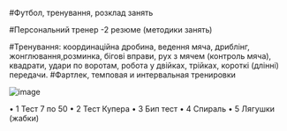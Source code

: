#Футбол, тренування, розклад занять

#Персональний тренер -2 резюме (методики занять)

#Тренування: координаційна дробина, ведення мяча, дриблінг,
жонглювання,розминка, бігові вправи,
рух з мячем (контроль мяча), квадрати, удари по воротам,
робота у двійках, трійках, короткі (длінні) передачи.
#Фартлек, темповая и интервальная тренировки



![image](https://user-images.githubusercontent.com/105057212/186114001-aa8dad72-134c-443d-bf9f-bfadc6342f12.png)


•	1 Тест 7 по 50
•	2 Тест Купера
•	3 Бип тест
•	4 Спираль
•	5 Лягушки (жабки)

